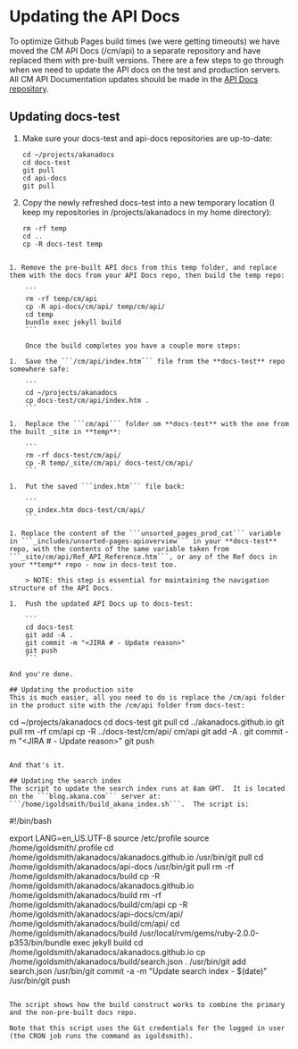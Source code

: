 # Updating the API Docs	
To optimize Github Pages build times (we were getting timeouts) we have moved the CM API Docs (/cm/api) to a separate repository and have replaced them with pre-built versions.  There are a few steps to go through when we need to update the API docs on the test and production servers.  All CM API Documentation updates should be made in the [API Docs repository](https://github.com/akanadocs/api-docs).

## Updating docs-test
1. Make sure your docs-test and api-docs repositories are up-to-date:

	```
	cd ~/projects/akanadocs
	cd docs-test
	git pull
	cd api-docs
	git pull
	```
	
1. Copy the newly refreshed docs-test into a new temporary location (I keep my repositories in /projects/akanadocs in my home directory):

	```
	rm -rf temp
	cd ..
	cp -R docs-test temp
```

1. Remove the pre-built API docs from this temp folder, and replace them with the docs from your API Docs repo, then build the temp repo:

	```
	rm -rf temp/cm/api
	cp -R api-docs/cm/api/ temp/cm/api/
	cd temp
	bundle exec jekyll build
	```

	Once the build completes you have a couple more steps:

1.	Save the ```/cm/api/index.htm``` file from the **docs-test** repo somewhere safe:

	```
	cd ~/projects/akanadocs
	cp docs-test/cm/api/index.htm .
	```

1.	Replace the ```cm/api``` folder om **docs-test** with the one from the built _site in **temp**:

	```
	rm -rf docs-test/cm/api/
	cp -R temp/_site/cm/api/ docs-test/cm/api/
	```
	
1.	Put the saved ```index.htm``` file back:

	```
	cp index.htm docs-test/cm/api/
	```

1. Replace the content of the ```unsorted_pages_prod_cat``` variable in ```_includes/unsorted-pages-apioverview``` in your **docs-test** repo, with the contents of the same variable taken from ```_site/cm/api/Ref_API_Reference.htm```, or any of the Ref docs in your **temp** repo - now in docs-test too.

	> NOTE: this step is essential for maintaining the navigation structure of the API Docs.

1.	Push the updated API Docs up to docs-test:

	```
	cd docs-test
	git add -A .
	git commit -m "<JIRA # - Update reason>"
	git push
	```
	
And you're done.

## Updating the production site
This is much easier, all you need to do is replace the /cm/api folder in the product site with the /cm/api folder from docs-test:

```
cd ~/projects/akanadocs
cd docs-test
git pull
cd ../akanadocs.github.io
git pull
rm -rf cm/api
cp -R ../docs-test/cm/api/ cm/api
git add -A .
git commit -m "<JIRA # - Update reason>"
git push
```

And that's it.

## Updating the search index
The script to update the search index runs at 8am GMT.  It is located on the ```blog.akana.com``` server at: ```/home/igoldsmith/build_akana_index.sh```.  The script is:

```
#!/bin/bash

export LANG=en_US.UTF-8
source /etc/profile
source /home/igoldsmith/.profile
cd /home/igoldsmith/akanadocs/akanadocs.github.io
/usr/bin/git pull
cd /home/igoldsmith/akanadocs/api-docs
/usr/bin/git pull
rm -rf /home/igoldsmith/akanadocs/build
cp -R /home/igoldsmith/akanadocs/akanadocs.github.io /home/igoldsmith/akanadocs/build
rm -rf /home/igoldsmith/akanadocs/build/cm/api
cp -R /home/igoldsmith/akanadocs/api-docs/cm/api/ /home/igoldsmith/akanadocs/build/cm/api/
cd /home/igoldsmith/akanadocs/build
/usr/local/rvm/gems/ruby-2.0.0-p353/bin/bundle exec jekyll build
cd /home/igoldsmith/akanadocs/akanadocs.github.io
cp /home/igoldsmith/akanadocs/build/search.json .
/usr/bin/git add search.json
/usr/bin/git commit -a -m "Update search index - $(date)"
/usr/bin/git push
```

The script shows how the build construct works to combine the primary and the non-pre-built docs repo.

Note that this script uses the Git credentials for the logged in user (the CRON job runs the command as igoldsmith).



